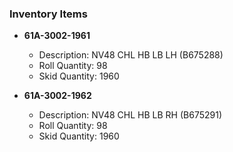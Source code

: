 ### Inventory Items

- **61A-3002-1961**
  - Description: NV48 CHL HB LB LH (B675288)
  - Roll Quantity: 98
  - Skid Quantity: 1960

- **61A-3002-1962**
  - Description: NV48 CHL HB LB RH (B675291)
  - Roll Quantity: 98
  - Skid Quantity: 1960


